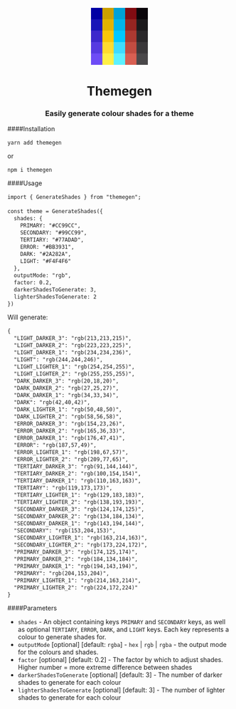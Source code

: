 <p align="center">
  <img src="/assets/logo.png" height=128px width=128px />
</p>
<h1 align="center">Themegen</h1>
<h3 align="center">Easily generate colour shades for a theme</h3>

####Installation

```
yarn add themegen
```

or

```
npm i themegen
```

####Usage

```(typescript)
import { GenerateShades } from "themegen";

const theme = GenerateShades({
  shades: {
    PRIMARY: "#CC99CC",
    SECONDARY: "#99CC99",
    TERTIARY: "#77ADAD",
    ERROR: "#BB3931",
    DARK: "#2A282A",
    LIGHT: "#F4F4F6"
  },
  outputMode: "rgb",
  factor: 0.2,
  darkerShadesToGenerate: 3,
  lighterShadesToGenerate: 2
})
```

Will generate:

```(json)
{
  "LIGHT_DARKER_3": "rgb(213,213,215)",
  "LIGHT_DARKER_2": "rgb(223,223,225)",
  "LIGHT_DARKER_1": "rgb(234,234,236)",
  "LIGHT": "rgb(244,244,246)",
  "LIGHT_LIGHTER_1": "rgb(254,254,255)",
  "LIGHT_LIGHTER_2": "rgb(255,255,255)",
  "DARK_DARKER_3": "rgb(20,18,20)",
  "DARK_DARKER_2": "rgb(27,25,27)",
  "DARK_DARKER_1": "rgb(34,33,34)",
  "DARK": "rgb(42,40,42)",
  "DARK_LIGHTER_1": "rgb(50,48,50)",
  "DARK_LIGHTER_2": "rgb(58,56,58)",
  "ERROR_DARKER_3": "rgb(154,23,26)",
  "ERROR_DARKER_2": "rgb(165,36,33)",
  "ERROR_DARKER_1": "rgb(176,47,41)",
  "ERROR": "rgb(187,57,49)",
  "ERROR_LIGHTER_1": "rgb(198,67,57)",
  "ERROR_LIGHTER_2": "rgb(209,77,65)",
  "TERTIARY_DARKER_3": "rgb(91,144,144)",
  "TERTIARY_DARKER_2": "rgb(100,154,154)",
  "TERTIARY_DARKER_1": "rgb(110,163,163)",
  "TERTIARY": "rgb(119,173,173)",
  "TERTIARY_LIGHTER_1": "rgb(129,183,183)",
  "TERTIARY_LIGHTER_2": "rgb(138,193,193)",
  "SECONDARY_DARKER_3": "rgb(124,174,125)",
  "SECONDARY_DARKER_2": "rgb(134,184,134)",
  "SECONDARY_DARKER_1": "rgb(143,194,144)",
  "SECONDARY": "rgb(153,204,153)",
  "SECONDARY_LIGHTER_1": "rgb(163,214,163)",
  "SECONDARY_LIGHTER_2": "rgb(173,224,172)",
  "PRIMARY_DARKER_3": "rgb(174,125,174)",
  "PRIMARY_DARKER_2": "rgb(184,134,184)",
  "PRIMARY_DARKER_1": "rgb(194,143,194)",
  "PRIMARY": "rgb(204,153,204)",
  "PRIMARY_LIGHTER_1": "rgb(214,163,214)",
  "PRIMARY_LIGHTER_2": "rgb(224,172,224)"
}
```

####Parameters

- `shades` - An object containing keys `PRIMARY` and `SECONDARY` keys, as well as optional `TERTIARY`, `ERROR`, `DARK`, and `LIGHT` keys. Each key represents a colour to generate shades for.
- `outputMode` [optional] [default: `rgba`] - `hex` | `rgb` | `rgba` - the output mode for the colours and shades.
- `factor` [optional] [default: 0.2] - The factor by which to adjust shades. Higher number = more extreme difference between shades
- `darkerShadesToGenerate` [optional] [default: 3] - The number of darker shades to generate for each colour
- `lighterShadesToGenerate` [optional] [default: 3] - The number of lighter shades to generate for each colour
